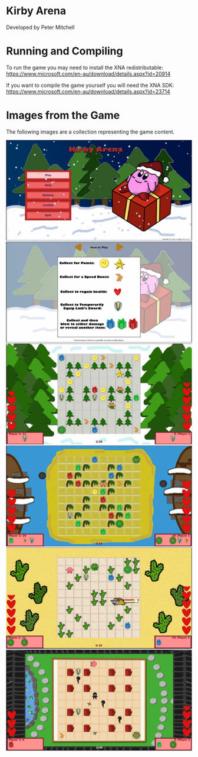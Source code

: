 # Kirby Arena

Developed by Peter Mitchell

# Running and Compiling

To run the game you may need to install the XNA redistributable: https://www.microsoft.com/en-au/download/details.aspx?id=20914

If you want to compile the game yourself you will need the XNA SDK: https://www.microsoft.com/en-au/download/details.aspx?id=23714

# Images from the Game

The following images are a collection representing the game content.

<img src="./images/mainmenu.JPG">

<img src="./images/HowToPlay.JPG">

<img src="./images/map1.JPG">

<img src="./images/map2.JPG">

<img src="./images/map3.JPG">

<img src="./images/map4.JPG">